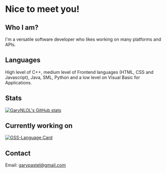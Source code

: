 # Nice to meet you!
## Who I am?
I'm a versatile software developer who likes working on many platforms and APIs.

## Languages
High level of C++, medium level of Frontend languages (HTML, CSS and Javascript), Java, SML, Python and a low level on Visual Basic for Applications.

## Stats
[![GaryNLOL's GitHub stats](https://github-readme-stats.vercel.app/api?username=GaryNLOL&show_icons=true)](https://github.com/GaryNLOL)

## Currently working on
[![GSS-Language Card](https://github-readme-stats.vercel.app/api/pin/?username=GaryNLOL&repo=GSS-Language)](https://github.com/GaryNLOL/GSS-Language)

## Contact
Email: garypastel@gmail.com
